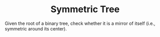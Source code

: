﻿<h1 align="center">Symmetric Tree</h1>

Given the root of a binary tree, check whether it is a mirror of itself (i.e., symmetric around its center).